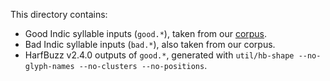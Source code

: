 This directory contains:

* Good Indic syllable inputs (`good.*`), taken from our [corpus](https://github.com/yeslogic/corpus).
* Bad Indic syllable inputs (`bad.*`), also taken from our corpus.
* HarfBuzz v2.4.0 outputs of `good.*`, generated with `util/hb-shape --no-glyph-names --no-clusters --no-positions`.

